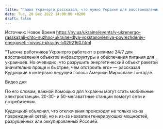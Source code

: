 ```yaml
---
title: "Глава Укрэнерго рассказал, что нужно Украине для восстановления повреждений энергосети"
date: Tue, 20 Dec 2022 14:00:00 +0200
draft: false
---
```

Источник: Новое Время https://nv.ua/ukraine/events/v-ukrenergo-rasskazali-chto-nuzhno-ukraine-dlya-vosstanovleniya-povrezhdeniy-energoseti-novosti-ukrainy-50292160.html


"Тысяча работников Укрэнерго работают в режиме 24/7 для восстановления объектов инфраструктуры и обеспечения питания для украинцев. Но очевидно, что разрушить энергетический объект ракетой значительно проще и быстрее, чем отстроить его» — рассказал Кудрицкий в интервью ведущей Голоса Америки Мирославе Гонгадзе.

 Видео дня   

По его словам, важной помощью для Украины могут стать мобильные электростанции. 20-30- и 50-мегаваттные станции помогут сети и потребителям.

 Кудрицкий объяснил, что отключения происходят не только из-за повреждений сетей, но и из-за нехватки генерирующих мощностей, разрушенных или оккупированных Россией.
